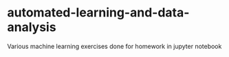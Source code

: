 # automated-learning-and-data-analysis
Various machine learning exercises done for homework in jupyter notebook 
